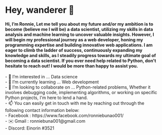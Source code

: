 <h1>Hey, wanderer 👋</h1>
 <h4>Hi, I’m Ronnie, Let me tell you about my future and/or my ambition is to become (believe me I will be) a data scientist, utilizing my skills in data analysis and machine learning to uncover valuable insights. However, I will begin my professional journey as a web developer, honing my programming expertise and building innovative web applications. I am eager to climb the ladder of success, continuously expanding my knowledge and skills, as I steadily progress towards my ultimate goal of becoming a data scientist. If you ever need help related to Python, don't hesitate to reach out! I would be more than happy to assist you.</br>
</h4>
- 👀 I’m interested in ... Data science </br>
- 🌱 I’m currently learning ... Web development </br>
- 💞️ I’m looking to collaborate on ... Python-related problems, Whether it involves debugging code, implementing algorithms, or working on specific Python projects, I'm here to lend a hand.</br>
- 📫 You can easily get in touch with me by reaching out through the following contact information below: </br>
- Facebook : https://www.facebook.com/ronniebunao001/ </br>
- ✉️ Gmail : ronniebuna001@gmail.com </br>
- Discord: Einorin #3521

<!---
Einorin/Einorin is a ✨ special ✨ repository because its `README.md` (this file) appears on your GitHub profile.
You can click the Preview link to take a look at your changes.
--->
